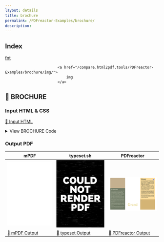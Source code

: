 ```yaml
---
layout: details
title: brochure
permalink: /PDFreactor-Examples/brochure/
description: 
---
```


## Index
<div class="boxes">
                            <a href="/compare.html2pdf.tools/PDFreactor-Examples/brochure/fnt/">
                                fnt
                            </a>

                            <a href="/compare.html2pdf.tools/PDFreactor-Examples/brochure/img/">
                                img
                            </a>
</div>

## 🔬 BROCHURE

### Input HTML & CSS

[📄 Input HTML](https://raw.githubusercontent.com/azettl/compare.html2pdf.tools/master//html/PDFreactor%20Examples/brochure/brochure.html)

<details>
    <summary>
        View BROCHURE Code
    </summary>
    <pre><code class="hljs xml"><span class="hljs-meta">&lt;!DOCTYPE <span class="hljs-meta-keyword">html</span>&gt;</span>
<span class="hljs-tag">&lt;<span class="hljs-name">html</span> <span class="hljs-attr">lang</span>=<span class="hljs-string">"en-US"</span>&gt;</span>
<span class="hljs-tag">&lt;<span class="hljs-name">head</span>&gt;</span>
    <span class="hljs-tag">&lt;<span class="hljs-name">meta</span> <span class="hljs-attr">content</span>=<span class="hljs-string">"text/html; charset=UTF-8"</span> <span class="hljs-attr">http-equiv</span>=<span class="hljs-string">"Content-Type"</span>/&gt;</span>
    <span class="hljs-tag">&lt;<span class="hljs-name">title</span>&gt;</span>Tourist Brochure<span class="hljs-tag">&lt;/<span class="hljs-name">title</span>&gt;</span>
    <span class="hljs-tag">&lt;<span class="hljs-name">style</span>&gt;</span><span class="css">
        <span class="hljs-comment">/****************************************************
 * Fonts
 ****************************************************/</span>

<span class="hljs-keyword">@font-face</span> {
    <span class="hljs-attribute">font-family</span>: Handwriting;
    <span class="hljs-attribute">src</span>: <span class="hljs-built_in">url</span>(<span class="hljs-string">"fnt/JOURNAL.TTF"</span>) <span class="hljs-built_in">format</span>(<span class="hljs-string">"truetype"</span>);
}


<span class="hljs-comment">/****************************************************
 * Page Style
 ****************************************************/</span>

<span class="hljs-keyword">@page</span> {
    
    <span class="hljs-comment">/* Page Sizes */</span>
    
    <span class="hljs-attribute">size</span>: A4 landscape;
    <span class="hljs-attribute">-ro-media-size</span>: SRA4 landscape;
    <span class="hljs-attribute">-ro-bleed-width</span>: <span class="hljs-number">3mm</span>;
    <span class="hljs-attribute">-ro-crop-size</span>: trim;
    
    <span class="hljs-comment">/* Page Layout */</span>
    <span class="hljs-attribute">margin</span>: -<span class="hljs-number">3mm</span>;
    <span class="hljs-attribute">padding</span>: <span class="hljs-number">0</span>;
    
    <span class="hljs-comment">/* Printer Marks */</span>
    <span class="hljs-attribute">-ro-marks</span>: bleed trim registration;
    
    <span class="hljs-attribute">-ro-colorbar-left-top</span>: gradient-tint;
    <span class="hljs-attribute">-ro-colorbar-right-top</span>: progressive-color;
    
    <span class="hljs-attribute">-ro-colorbar-left-bottom</span>: <span class="hljs-built_in">cmyk</span>(<span class="hljs-number">100%</span>, <span class="hljs-number">0%</span>, <span class="hljs-number">0%</span>, <span class="hljs-number">0%</span>) <span class="hljs-built_in">cmyk</span>(<span class="hljs-number">75%</span>, <span class="hljs-number">0%</span>, <span class="hljs-number">0%</span>, <span class="hljs-number">0%</span>) <span class="hljs-built_in">cmyk</span>(<span class="hljs-number">50%</span>, <span class="hljs-number">0%</span>, <span class="hljs-number">0%</span>, <span class="hljs-number">0%</span>) <span class="hljs-built_in">cmyk</span>(<span class="hljs-number">25%</span>, <span class="hljs-number">0%</span>, <span class="hljs-number">0%</span>, <span class="hljs-number">0%</span>)
                              <span class="hljs-built_in">cmyk</span>(<span class="hljs-number">0%</span>, <span class="hljs-number">100%</span>, <span class="hljs-number">0%</span>, <span class="hljs-number">0%</span>) <span class="hljs-built_in">cmyk</span>(<span class="hljs-number">0%</span>, <span class="hljs-number">75%</span>, <span class="hljs-number">0%</span>, <span class="hljs-number">0%</span>) <span class="hljs-built_in">cmyk</span>(<span class="hljs-number">0%</span>, <span class="hljs-number">50%</span>, <span class="hljs-number">0%</span>, <span class="hljs-number">0%</span>) <span class="hljs-built_in">cmyk</span>(<span class="hljs-number">0%</span>, <span class="hljs-number">25%</span>, <span class="hljs-number">0%</span>, <span class="hljs-number">0%</span>);
                              
    <span class="hljs-attribute">-ro-colorbar-right-bottom</span>: <span class="hljs-built_in">cmyk</span>(<span class="hljs-number">0%</span>, <span class="hljs-number">0%</span>, <span class="hljs-number">25%</span>, <span class="hljs-number">0%</span>) <span class="hljs-built_in">cmyk</span>(<span class="hljs-number">0%</span>, <span class="hljs-number">0%</span>, <span class="hljs-number">50%</span>, <span class="hljs-number">0%</span>) <span class="hljs-built_in">cmyk</span>(<span class="hljs-number">0%</span>, <span class="hljs-number">0%</span>, <span class="hljs-number">75%</span>, <span class="hljs-number">0%</span>) <span class="hljs-built_in">cmyk</span>(<span class="hljs-number">0%</span>, <span class="hljs-number">0%</span>, <span class="hljs-number">100%</span>, <span class="hljs-number">0%</span>)
                               <span class="hljs-built_in">cmyk</span>(<span class="hljs-number">0%</span>, <span class="hljs-number">0%</span>, <span class="hljs-number">0%</span>, <span class="hljs-number">25%</span>) <span class="hljs-built_in">cmyk</span>(<span class="hljs-number">0%</span>, <span class="hljs-number">0%</span>, <span class="hljs-number">0%</span>, <span class="hljs-number">50%</span>) <span class="hljs-built_in">cmyk</span>(<span class="hljs-number">0%</span>, <span class="hljs-number">0%</span>, <span class="hljs-number">0%</span>, <span class="hljs-number">75%</span>) <span class="hljs-built_in">cmyk</span>(<span class="hljs-number">0%</span>, <span class="hljs-number">0%</span>, <span class="hljs-number">0%</span>, <span class="hljs-number">100%</span>);
}

<span class="hljs-selector-id">#page1</span>, <span class="hljs-selector-id">#page2</span> {
    <span class="hljs-attribute">width</span>:  <span class="hljs-number">297mm</span>;
    <span class="hljs-attribute">height</span>: <span class="hljs-number">210mm</span>;
    <span class="hljs-attribute">padding</span>: <span class="hljs-number">3mm</span>;
}

<span class="hljs-comment">/****************************************************
 * General Style
 ****************************************************/</span>

<span class="hljs-selector-tag">html</span>, <span class="hljs-selector-tag">body</span> {
    <span class="hljs-attribute">font-family</span>: arial, sans-serif;
    <span class="hljs-attribute">margin</span>: <span class="hljs-number">0</span>;
    <span class="hljs-attribute">padding</span>: <span class="hljs-number">0</span>;
    <span class="hljs-attribute">hyphens</span>: auto;
    <span class="hljs-attribute">hyphenate-before</span>: <span class="hljs-number">3</span>;
    <span class="hljs-attribute">hyphenate-after</span>: <span class="hljs-number">3</span>;
}

<span class="hljs-selector-tag">a</span> {
    <span class="hljs-attribute">color</span>: inherit;
    <span class="hljs-attribute">text-decoration</span>: none;
    <span class="hljs-attribute">font-style</span>: italic;
}

<span class="hljs-selector-tag">p</span>, <span class="hljs-selector-tag">li</span>, <span class="hljs-selector-tag">td</span> {
    <span class="hljs-attribute">font-size</span>: <span class="hljs-number">3.5mm</span>;
    <span class="hljs-attribute">line-height</span>: <span class="hljs-number">1.5</span>;
    <span class="hljs-attribute">text-align</span>: justify;
    <span class="hljs-attribute">color</span>: inherit;
    <span class="hljs-attribute">margin</span>: <span class="hljs-number">0</span>;
}

<span class="hljs-selector-pseudo">:-ro-matches(p</span>, <span class="hljs-selector-tag">h1</span>, <span class="hljs-selector-tag">h2</span>, <span class="hljs-selector-tag">h3</span>) + <span class="hljs-selector-tag">p</span> {
    <span class="hljs-attribute">margin-top</span>: <span class="hljs-number">2mm</span>;
}



<span class="hljs-selector-tag">h1</span> {
    <span class="hljs-attribute">font-family</span>: Handwriting;
    <span class="hljs-attribute">font-weight</span>: normal;
    <span class="hljs-attribute">font-size</span>: <span class="hljs-number">10mm</span>;
    <span class="hljs-attribute">letter-spacing</span>: <span class="hljs-number">0.5mm</span>;
    <span class="hljs-attribute">margin</span>: <span class="hljs-number">0</span>;
    <span class="hljs-attribute">margin-top</span>: -<span class="hljs-number">2mm</span>;
    <span class="hljs-attribute">color</span>: inherit;
}

<span class="hljs-comment">/****************************************************
 * Page Layout
 ****************************************************/</span>

<span class="hljs-comment">/* First Page */</span>

<span class="hljs-selector-id">#page1</span> {
    <span class="hljs-attribute">break-after</span>: page;
}

<span class="hljs-comment">/* First Fold */</span>

<span class="hljs-selector-id">#fold1top</span> {
    <span class="hljs-attribute">position</span>: absolute;
    <span class="hljs-attribute">top</span>: <span class="hljs-number">0mm</span>;
    <span class="hljs-attribute">left</span>: <span class="hljs-number">0</span>;
    <span class="hljs-attribute">margin</span>: <span class="hljs-number">0</span>;
    <span class="hljs-attribute">padding</span>: <span class="hljs-number">6mm</span>;
    <span class="hljs-attribute">padding-left</span>: <span class="hljs-number">9mm</span>;
    <span class="hljs-attribute">padding-top</span>: <span class="hljs-number">9mm</span>;
    <span class="hljs-attribute">width</span>: <span class="hljs-number">86mm</span>;
    <span class="hljs-attribute">height</span>: <span class="hljs-number">56mm</span>;
    <span class="hljs-attribute">background-color</span>: <span class="hljs-built_in">-ro-spot</span>(<span class="hljs-string">"Pantone 4735 C"</span>, <span class="hljs-number">1</span>, cmyk(<span class="hljs-number">0%</span>, <span class="hljs-number">16%</span>, <span class="hljs-number">28%</span>, <span class="hljs-number">28%</span>));
}

<span class="hljs-selector-id">#fold1top</span> <span class="hljs-selector-tag">img</span> {
    <span class="hljs-attribute">max-width</span>: <span class="hljs-number">100%</span>;
    <span class="hljs-attribute">max-height</span>: <span class="hljs-number">100%</span>;
}

<span class="hljs-selector-id">#fold1bottom</span> {
    <span class="hljs-attribute">position</span>: absolute;
    <span class="hljs-attribute">top</span>: <span class="hljs-number">71mm</span>;
    <span class="hljs-attribute">left</span>: <span class="hljs-number">0</span>;
    <span class="hljs-attribute">margin</span>: <span class="hljs-number">0</span>;
    <span class="hljs-attribute">padding</span>: <span class="hljs-number">6mm</span>;
    <span class="hljs-attribute">padding-left</span>: <span class="hljs-number">9mm</span>;
    <span class="hljs-attribute">padding-bottom</span>: <span class="hljs-number">9mm</span>;
    <span class="hljs-attribute">width</span>: <span class="hljs-number">86mm</span>;
    <span class="hljs-attribute">height</span>: <span class="hljs-number">130mm</span>;
    <span class="hljs-attribute">color</span>: <span class="hljs-built_in">cmyk</span>(<span class="hljs-number">0%</span>, <span class="hljs-number">0%</span>, <span class="hljs-number">10%</span>, <span class="hljs-number">0%</span>);
    <span class="hljs-attribute">background-color</span>: <span class="hljs-built_in">-ro-spot</span>(<span class="hljs-string">"Pantone 404 C"</span>, <span class="hljs-number">1</span>, cmyk(<span class="hljs-number">0%</span>, <span class="hljs-number">5%</span>, <span class="hljs-number">15%</span>, <span class="hljs-number">59%</span>));
}

<span class="hljs-selector-id">#fold1bottom</span> <span class="hljs-selector-tag">h1</span> {
    <span class="hljs-attribute">margin-top</span>: -<span class="hljs-number">4mm</span>;
}

<span class="hljs-comment">/* Second Fold */</span>

<span class="hljs-selector-id">#fold2</span> {
    <span class="hljs-attribute">position</span>: absolute;
    <span class="hljs-attribute">top</span>: <span class="hljs-number">0mm</span>;
    <span class="hljs-attribute">left</span>: <span class="hljs-number">101mm</span>;
    <span class="hljs-attribute">margin</span>: <span class="hljs-number">0</span>;
    <span class="hljs-attribute">padding</span>: <span class="hljs-number">0mm</span>;
    <span class="hljs-attribute">width</span>: <span class="hljs-number">101mm</span>;
    <span class="hljs-attribute">height</span>: <span class="hljs-number">216mm</span>;
    <span class="hljs-attribute">background-image</span>: <span class="hljs-built_in">url</span>(<span class="hljs-string">"img/hermitsrest.tif"</span>);
    <span class="hljs-attribute">background-size</span>: auto <span class="hljs-number">100%</span>;
    <span class="hljs-attribute">background-position</span>: right center;
    <span class="hljs-attribute">text-align</span>: center;
    <span class="hljs-attribute">color</span>: white;
}

<span class="hljs-selector-id">#fold2</span> <span class="hljs-selector-tag">h1</span> {
    <span class="hljs-attribute">font-family</span>: Handwriting;
    <span class="hljs-attribute">font-weight</span>: normal;
    <span class="hljs-attribute">font-size</span>: <span class="hljs-number">25mm</span>;
    <span class="hljs-attribute">margin</span>: <span class="hljs-number">0</span>;
    <span class="hljs-attribute">margin-top</span>: <span class="hljs-number">165mm</span>;
    <span class="hljs-attribute">color</span>: <span class="hljs-built_in">cmyk</span>(<span class="hljs-number">0%</span>, <span class="hljs-number">15%</span>, <span class="hljs-number">60%</span>, <span class="hljs-number">20%</span>);
}

<span class="hljs-selector-id">#fold2</span> <span class="hljs-selector-tag">h2</span> {
    <span class="hljs-attribute">font-family</span>: <span class="hljs-string">'times new roman'</span>, serif;
    <span class="hljs-attribute">font-weight</span>: normal;
    <span class="hljs-attribute">font-size</span>: <span class="hljs-number">8mm</span>;
    <span class="hljs-attribute">margin</span>: <span class="hljs-number">0</span>;
    <span class="hljs-attribute">margin-bottom</span>: <span class="hljs-number">4mm</span>;
    <span class="hljs-attribute">letter-spacing</span>: <span class="hljs-number">6mm</span>;
    <span class="hljs-attribute">text-transform</span>: uppercase;
    <span class="hljs-attribute">margin-left</span>: <span class="hljs-number">6mm</span>;
    <span class="hljs-attribute">color</span>: <span class="hljs-built_in">cmyk</span>(<span class="hljs-number">5%</span>, <span class="hljs-number">5%</span>, <span class="hljs-number">5%</span>, <span class="hljs-number">5%</span>);
}

<span class="hljs-comment">/* Third Fold */</span>

<span class="hljs-selector-id">#fold3top</span> {
    <span class="hljs-attribute">position</span>: absolute;
    <span class="hljs-attribute">top</span>: <span class="hljs-number">0mm</span>;
    <span class="hljs-attribute">left</span>: <span class="hljs-number">202mm</span>;
    <span class="hljs-attribute">margin</span>: <span class="hljs-number">0</span>;
    <span class="hljs-attribute">padding</span>: <span class="hljs-number">6mm</span>;
    <span class="hljs-attribute">padding-right</span>: <span class="hljs-number">9mm</span>;
    <span class="hljs-attribute">padding-top</span>: <span class="hljs-number">9mm</span>;
    <span class="hljs-attribute">width</span>: <span class="hljs-number">86mm</span>;
    <span class="hljs-attribute">height</span>: <span class="hljs-number">130mm</span>;
    <span class="hljs-attribute">background-color</span>: <span class="hljs-built_in">-ro-spot</span>(<span class="hljs-string">"Pantone 7507 C"</span>, <span class="hljs-number">1</span>, cmyk(<span class="hljs-number">0%</span>, <span class="hljs-number">13%</span>, <span class="hljs-number">37%</span>, <span class="hljs-number">4%</span>));
}

<span class="hljs-selector-id">#fold3top</span> <span class="hljs-selector-tag">h1</span> {
    <span class="hljs-attribute">margin-top</span>: -<span class="hljs-number">4mm</span>;
}

<span class="hljs-selector-id">#fold3bottom</span> {
    <span class="hljs-attribute">position</span>: absolute;
    <span class="hljs-attribute">top</span>: <span class="hljs-number">145mm</span>;
    <span class="hljs-attribute">left</span>: <span class="hljs-number">202mm</span>;
    <span class="hljs-attribute">margin</span>: <span class="hljs-number">0</span>;
    <span class="hljs-attribute">padding</span>: <span class="hljs-number">6mm</span>;
    <span class="hljs-attribute">padding-right</span>: <span class="hljs-number">9mm</span>;
    <span class="hljs-attribute">padding-bottom</span>: <span class="hljs-number">9mm</span>;
    <span class="hljs-attribute">width</span>: <span class="hljs-number">86mm</span>;
    <span class="hljs-attribute">height</span>: <span class="hljs-number">56mm</span>;
    <span class="hljs-attribute">color</span>: <span class="hljs-built_in">cmyk</span>(<span class="hljs-number">0%</span>, <span class="hljs-number">0%</span>, <span class="hljs-number">60%</span>, <span class="hljs-number">80%</span>);
    <span class="hljs-attribute">background-color</span>: <span class="hljs-built_in">-ro-spot</span>(<span class="hljs-string">"Pantone 7521 C"</span>, <span class="hljs-number">1</span>, cmyk(<span class="hljs-number">0%</span>, <span class="hljs-number">19%</span>, <span class="hljs-number">42%</span>, <span class="hljs-number">22%</span>));
}

<span class="hljs-selector-id">#fold3bottom</span> <span class="hljs-selector-tag">img</span> {
    <span class="hljs-attribute">max-width</span>: <span class="hljs-number">100%</span>;
    <span class="hljs-attribute">max-height</span>: <span class="hljs-number">100%</span>;
}


<span class="hljs-comment">/* Second Page */</span>

<span class="hljs-selector-id">#page2</span> {
    <span class="hljs-attribute">color</span>: <span class="hljs-built_in">cmyk</span>(<span class="hljs-number">0%</span>, <span class="hljs-number">0%</span>, <span class="hljs-number">10%</span>, <span class="hljs-number">0%</span>);
    <span class="hljs-attribute">background-color</span>: <span class="hljs-built_in">-ro-spot</span>(<span class="hljs-string">"Pantone 404 C"</span>, <span class="hljs-number">1</span>, cmyk(<span class="hljs-number">0%</span>, <span class="hljs-number">5%</span>, <span class="hljs-number">15%</span>, <span class="hljs-number">59%</span>));
}

<span class="hljs-comment">/* Second Page */</span>

<span class="hljs-comment">/* Spread over all Folds */</span>

<span class="hljs-selector-id">#spread</span> {
    <span class="hljs-attribute">position</span>: absolute;
    <span class="hljs-attribute">top</span>: <span class="hljs-number">0mm</span>;
    <span class="hljs-attribute">left</span>: <span class="hljs-number">0mm</span>;
    <span class="hljs-attribute">margin</span>: <span class="hljs-number">0</span>;
    <span class="hljs-attribute">padding</span>: <span class="hljs-number">0mm</span>;
    <span class="hljs-attribute">width</span>: <span class="hljs-number">303mm</span>;
    <span class="hljs-attribute">height</span>: <span class="hljs-number">65mm</span>;
    <span class="hljs-attribute">background-image</span>: <span class="hljs-built_in">url</span>(<span class="hljs-string">"img/cedarridge.tif"</span>);
    <span class="hljs-attribute">background-size</span>: auto <span class="hljs-number">198%</span>;
    <span class="hljs-attribute">background-position</span>: left center;
    <span class="hljs-attribute">background-repeat</span>: no-repeat;
}

<span class="hljs-comment">/* First Fold */</span>

<span class="hljs-selector-id">#fold4top</span> {
    <span class="hljs-attribute">position</span>: absolute;
    <span class="hljs-attribute">top</span>: <span class="hljs-number">65mm</span>;
    <span class="hljs-attribute">left</span>: <span class="hljs-number">0mm</span>;
    <span class="hljs-attribute">margin</span>: <span class="hljs-number">0</span>;
    <span class="hljs-attribute">padding</span>: <span class="hljs-number">6mm</span>;
    <span class="hljs-attribute">padding-left</span>: <span class="hljs-number">9mm</span>;
    <span class="hljs-attribute">width</span>: <span class="hljs-number">187mm</span>;
    <span class="hljs-attribute">height</span>: <span class="hljs-number">54mm</span>;
}

<span class="hljs-selector-id">#fold4top</span> <span class="hljs-selector-tag">h1</span> {
    <span class="hljs-attribute">margin-top</span>: -<span class="hljs-number">4mm</span>;
}


<span class="hljs-selector-id">#fold4bottom</span> {
    <span class="hljs-attribute">position</span>: absolute;
    <span class="hljs-attribute">top</span>: <span class="hljs-number">131mm</span>;
    <span class="hljs-attribute">left</span>: <span class="hljs-number">0mm</span>;
    <span class="hljs-attribute">margin</span>: <span class="hljs-number">0</span>;
    <span class="hljs-attribute">padding</span>: <span class="hljs-number">6mm</span>;
    <span class="hljs-attribute">padding-bottom</span>: <span class="hljs-number">9mm</span>;
    <span class="hljs-attribute">padding-left</span>: <span class="hljs-number">9mm</span>;
    <span class="hljs-attribute">width</span>: <span class="hljs-number">86mm</span>;
    <span class="hljs-attribute">height</span>: <span class="hljs-number">70mm</span>;
    <span class="hljs-attribute">color</span>: <span class="hljs-built_in">cmyk</span>(<span class="hljs-number">0%</span>, <span class="hljs-number">0%</span>, <span class="hljs-number">60%</span>, <span class="hljs-number">80%</span>);
    <span class="hljs-attribute">background-color</span>: <span class="hljs-built_in">-ro-spot</span>(<span class="hljs-string">"Pantone 7507 C"</span>, <span class="hljs-number">1</span>, cmyk(<span class="hljs-number">0%</span>, <span class="hljs-number">13%</span>, <span class="hljs-number">37%</span>, <span class="hljs-number">4%</span>));
}

<span class="hljs-selector-id">#fold4bottom</span> <span class="hljs-selector-tag">p</span> {
    <span class="hljs-attribute">width</span>: <span class="hljs-number">89%</span>;
}


<span class="hljs-comment">/* Info Box between First and Second Fold */</span>

<span class="hljs-selector-id">#infoBox</span> {
    <span class="hljs-attribute">position</span>: absolute;
    <span class="hljs-attribute">left</span>: <span class="hljs-number">88mm</span>;
    <span class="hljs-attribute">top</span>: <span class="hljs-number">123mm</span>;
    <span class="hljs-attribute">width</span>: <span class="hljs-number">51mm</span>;
    <span class="hljs-attribute">height</span>: <span class="hljs-number">51mm</span>;
    <span class="hljs-attribute">padding</span>: <span class="hljs-number">3mm</span>;
    <span class="hljs-attribute">color</span>: <span class="hljs-built_in">cmyk</span>(<span class="hljs-number">0%</span>, <span class="hljs-number">0%</span>, <span class="hljs-number">10%</span>, <span class="hljs-number">0%</span>);
    <span class="hljs-attribute">background-color</span>: <span class="hljs-built_in">-ro-spot</span>(<span class="hljs-string">"Pantone 4635 C"</span>, <span class="hljs-number">1</span>, cmyk(<span class="hljs-number">0%</span>, <span class="hljs-number">49%</span>, <span class="hljs-number">77%</span>, <span class="hljs-number">41%</span>));
    <span class="hljs-attribute">transform</span>: <span class="hljs-built_in">rotate</span>(-<span class="hljs-number">10deg</span>);
    <span class="hljs-attribute">border</span>: <span class="hljs-number">1.5mm</span> solid <span class="hljs-built_in">-ro-spot</span>(<span class="hljs-string">"Pantone 7507 C"</span>, <span class="hljs-number">1</span>, cmyk(<span class="hljs-number">0%</span>, <span class="hljs-number">13%</span>, <span class="hljs-number">37%</span>, <span class="hljs-number">4%</span>));
    <span class="hljs-attribute">border-radius</span>: <span class="hljs-number">30mm</span>;
}

<span class="hljs-selector-id">#infoBox</span> <span class="hljs-selector-tag">h2</span> {
    <span class="hljs-attribute">font-family</span>: Handwriting;
    <span class="hljs-attribute">font-weight</span>: normal;
    <span class="hljs-attribute">font-size</span>: <span class="hljs-number">10mm</span>;
    <span class="hljs-attribute">letter-spacing</span>: <span class="hljs-number">0.5mm</span>;
    <span class="hljs-attribute">margin</span>: <span class="hljs-number">0</span>;
    <span class="hljs-attribute">margin-top</span>: <span class="hljs-number">3.5mm</span>;
    <span class="hljs-attribute">color</span>: inherit;
}

<span class="hljs-selector-id">#infoBox</span> <span class="hljs-selector-pseudo">:-ro-matches(h2</span>, <span class="hljs-selector-tag">p</span>) {
    <span class="hljs-attribute">text-align</span>: center <span class="hljs-meta">!important</span>;
}

<span class="hljs-selector-id">#infoBox</span> <span class="hljs-selector-tag">p</span> {
    <span class="hljs-attribute">font-size</span>: <span class="hljs-number">3.5mm</span>;
    <span class="hljs-attribute">margin</span>: <span class="hljs-number">1mm</span> auto ;
    <span class="hljs-attribute">width</span>: <span class="hljs-number">83%</span>;
}

<span class="hljs-selector-id">#infoBox</span> <span class="hljs-selector-tag">a</span> {
    <span class="hljs-attribute">color</span>: inherit;
    <span class="hljs-attribute">font-style</span>: italic;
}

<span class="hljs-comment">/* Second Fold */</span>

<span class="hljs-selector-id">#fold5bottom</span> {
    <span class="hljs-attribute">position</span>: absolute;
    <span class="hljs-attribute">top</span>: <span class="hljs-number">131mm</span>;
    <span class="hljs-attribute">left</span>: <span class="hljs-number">101mm</span>;
    <span class="hljs-attribute">margin</span>: <span class="hljs-number">0</span>;
    <span class="hljs-attribute">padding</span>: <span class="hljs-number">6mm</span>;
    <span class="hljs-attribute">padding-bottom</span>: <span class="hljs-number">9mm</span>;
    <span class="hljs-attribute">width</span>: <span class="hljs-number">89mm</span>;
    <span class="hljs-attribute">height</span>: <span class="hljs-number">70mm</span>;
    <span class="hljs-attribute">background-image</span>: <span class="hljs-built_in">url</span>(<span class="hljs-string">"img/cedarridge.tif"</span>);
    <span class="hljs-attribute">background-size</span>: auto <span class="hljs-number">100%</span>;
    <span class="hljs-attribute">background-position</span>: top <span class="hljs-number">85%</span>;
}

<span class="hljs-comment">/* Third Fold */</span>

<span class="hljs-selector-id">#fold6top</span> {
    <span class="hljs-attribute">position</span>: absolute;
    <span class="hljs-attribute">top</span>: <span class="hljs-number">65mm</span>;
    <span class="hljs-attribute">left</span>: <span class="hljs-number">202mm</span>;
    <span class="hljs-attribute">margin</span>: <span class="hljs-number">0</span>;
    <span class="hljs-attribute">padding</span>: <span class="hljs-number">6mm</span>;
    <span class="hljs-attribute">padding-right</span>: <span class="hljs-number">9mm</span>;
    <span class="hljs-attribute">width</span>: <span class="hljs-number">86mm</span>;
    <span class="hljs-attribute">height</span>: <span class="hljs-number">84mm</span>;
    <span class="hljs-attribute">color</span>: <span class="hljs-built_in">cmyk</span>(<span class="hljs-number">10%</span>, <span class="hljs-number">10%</span>, <span class="hljs-number">85%</span>, <span class="hljs-number">80%</span>);
    <span class="hljs-attribute">background-color</span>: <span class="hljs-built_in">-ro-spot</span>(<span class="hljs-string">"Pantone 4735 C"</span>, <span class="hljs-number">1</span>, cmyk(<span class="hljs-number">0%</span>, <span class="hljs-number">16%</span>, <span class="hljs-number">28%</span>, <span class="hljs-number">28%</span>));
}

<span class="hljs-selector-id">#fold6top</span> <span class="hljs-selector-tag">h1</span> {
    <span class="hljs-attribute">margin-top</span>: -<span class="hljs-number">4mm</span>;
}


<span class="hljs-selector-id">#fold6bottom</span> {
    <span class="hljs-attribute">position</span>: absolute;
    <span class="hljs-attribute">top</span>: <span class="hljs-number">160mm</span>;
    <span class="hljs-attribute">left</span>: <span class="hljs-number">202mm</span>;
    <span class="hljs-attribute">margin</span>: <span class="hljs-number">0</span>;
    <span class="hljs-attribute">padding</span>: <span class="hljs-number">6mm</span>;
    <span class="hljs-attribute">padding-right</span>: <span class="hljs-number">9mm</span>;
    <span class="hljs-attribute">padding-bottom</span>: <span class="hljs-number">6mm</span>;
    <span class="hljs-attribute">width</span>: <span class="hljs-number">86mm</span>;
    <span class="hljs-attribute">height</span>: <span class="hljs-number">39mm</span>;
    <span class="hljs-attribute">color</span>: <span class="hljs-built_in">cmyk</span>(<span class="hljs-number">0%</span>, <span class="hljs-number">0%</span>, <span class="hljs-number">10%</span>, <span class="hljs-number">0%</span>);
}

<span class="hljs-selector-id">#fold6bottom</span> <span class="hljs-selector-tag">h1</span> {
    <span class="hljs-attribute">font-size</span>: <span class="hljs-number">8mm</span>;
    <span class="hljs-attribute">margin-top</span>: -<span class="hljs-number">4mm</span>;
    <span class="hljs-attribute">margin-bottom</span>: <span class="hljs-number">1mm</span>;
}

<span class="hljs-selector-id">#fold6bottom</span> <span class="hljs-selector-tag">p</span> {
    <span class="hljs-attribute">font-size</span>: <span class="hljs-number">3mm</span>;
    <span class="hljs-attribute">margin</span>: <span class="hljs-number">1mm</span> <span class="hljs-number">0</span>;
    <span class="hljs-attribute">line-height</span>: <span class="hljs-number">1.25</span>;
}

<span class="hljs-selector-id">#fold6bottom</span> <span class="hljs-selector-tag">p</span><span class="hljs-selector-pseudo">:last-child</span> {
    <span class="hljs-attribute">margin-bottom</span>: <span class="hljs-number">0</span>;
}

<span class="hljs-comment">/****************************************************
 * Preferences
 ****************************************************/</span>

<span class="hljs-keyword">@-ro-preferences</span> {
    <span class="hljs-selector-tag">page-layout</span>: 1 <span class="hljs-selector-tag">page</span>;
    <span class="hljs-selector-tag">initial-zoom</span>: <span class="hljs-selector-tag">fit-page</span>;
}

    </span><span class="hljs-tag">&lt;/<span class="hljs-name">style</span>&gt;</span>
<span class="hljs-tag">&lt;/<span class="hljs-name">head</span>&gt;</span>
<span class="hljs-tag">&lt;<span class="hljs-name">body</span>&gt;</span>
    
    <span class="hljs-comment">&lt;!-- First Page --&gt;</span>
    
    <span class="hljs-tag">&lt;<span class="hljs-name">div</span> <span class="hljs-attr">id</span>=<span class="hljs-string">"page1"</span>&gt;</span>
        
        <span class="hljs-comment">&lt;!-- First Fold --&gt;</span>
        
        <span class="hljs-tag">&lt;<span class="hljs-name">div</span> <span class="hljs-attr">id</span>=<span class="hljs-string">"fold1top"</span>&gt;</span>
            <span class="hljs-tag">&lt;<span class="hljs-name">img</span> <span class="hljs-attr">src</span>=<span class="hljs-string">"img/rafting.tif"</span> <span class="hljs-attr">alt</span>=<span class="hljs-string">""</span>/&gt;</span>
        <span class="hljs-tag">&lt;/<span class="hljs-name">div</span>&gt;</span>
        
        <span class="hljs-tag">&lt;<span class="hljs-name">div</span> <span class="hljs-attr">id</span>=<span class="hljs-string">"fold1bottom"</span>&gt;</span>
            <span class="hljs-tag">&lt;<span class="hljs-name">h1</span>&gt;</span>Activities<span class="hljs-tag">&lt;/<span class="hljs-name">h1</span>&gt;</span>
            <span class="hljs-tag">&lt;<span class="hljs-name">p</span>&gt;</span>Aside from casual sightseeing from the South Rim (averaging 7,000 feet above sea level), rafting, hiking, running and helicopter tours are especially popular.<span class="hljs-tag">&lt;/<span class="hljs-name">p</span>&gt;</span>
            <span class="hljs-tag">&lt;<span class="hljs-name">p</span>&gt;</span>The Grand Canyon Ultra Marathon is a 78-mile race over 24 hours. The floor of the valley is accessible by foot, muleback, or by boat or raft from upriver.<span class="hljs-tag">&lt;/<span class="hljs-name">p</span>&gt;</span>
            <span class="hljs-tag">&lt;<span class="hljs-name">p</span>&gt;</span>Hiking down to the river and back up to the rim in one day is discouraged by park officials because of the distance, steep and rocky trails, change in elevation, and danger of heat exhaustion from the much higher temperatures at the bottom. Rescues are required annually of unsuccessful rim-to-river-to-rim travelers. Nevertheless, hundreds of fit and experienced hikers complete the trip every year.<span class="hljs-tag">&lt;/<span class="hljs-name">p</span>&gt;</span>
            <span class="hljs-tag">&lt;<span class="hljs-name">p</span>&gt;</span>Camping on the North and South Rims is generally restricted to established campgrounds and reservations are highly recommended, especially at the busier South Rim.<span class="hljs-tag">&lt;/<span class="hljs-name">p</span>&gt;</span>
            <span class="hljs-tag">&lt;<span class="hljs-name">p</span>&gt;</span>There is at large camping available along many parts of the North Rim managed by Kaibab National Forest.<span class="hljs-tag">&lt;/<span class="hljs-name">p</span>&gt;</span>
        <span class="hljs-tag">&lt;/<span class="hljs-name">div</span>&gt;</span>
        
        <span class="hljs-comment">&lt;!-- Second Fold --&gt;</span>
        
        <span class="hljs-tag">&lt;<span class="hljs-name">div</span> <span class="hljs-attr">id</span>=<span class="hljs-string">"fold2"</span>&gt;</span>
            <span class="hljs-tag">&lt;<span class="hljs-name">h1</span>&gt;</span>Grand Canyon<span class="hljs-tag">&lt;/<span class="hljs-name">h1</span>&gt;</span>
            <span class="hljs-tag">&lt;<span class="hljs-name">h2</span>&gt;</span>Arizona<span class="hljs-tag">&lt;/<span class="hljs-name">h2</span>&gt;</span>
        <span class="hljs-tag">&lt;/<span class="hljs-name">div</span>&gt;</span>
        
        <span class="hljs-comment">&lt;!-- Third Fold --&gt;</span>
        
        <span class="hljs-tag">&lt;<span class="hljs-name">div</span> <span class="hljs-attr">id</span>=<span class="hljs-string">"fold3top"</span>&gt;</span>
            <span class="hljs-tag">&lt;<span class="hljs-name">h1</span>&gt;</span>History<span class="hljs-tag">&lt;/<span class="hljs-name">h1</span>&gt;</span>
            <span class="hljs-tag">&lt;<span class="hljs-name">p</span>&gt;</span>The Ancient Puebloans were the first people known to live in the Grand Canyon area. The cultural group has often been referred to in archaeology as the Anasazi, although the term is not preferred by the modern Puebloan peoples. The word "Anasazi" is Navajo for "Ancient Ones" or "Ancient Enemy".<span class="hljs-tag">&lt;/<span class="hljs-name">p</span>&gt;</span>
            <span class="hljs-tag">&lt;<span class="hljs-name">p</span>&gt;</span>In addition to the Ancestral Puebloans, a number of distinct cultures have inhabited the Grand Canyon area. The Cohonina lived to the west of the Grand Canyon, between 500 and 1200 CE. The Cohonina were ancestors of the Yuman, Havasupai, and Walapai peoples who inhabit the area today.<span class="hljs-tag">&lt;/<span class="hljs-name">p</span>&gt;</span>
            <span class="hljs-tag">&lt;<span class="hljs-name">p</span>&gt;</span>The Sinagua were a cultural group occupying an area to the southeast of the Grand Canyon, between the Little Colorado River and the Salt River, between approximately 500 and 1425 CE. The Sinagua may have been ancestors of several Hopi clans.<span class="hljs-tag">&lt;/<span class="hljs-name">p</span>&gt;</span>
            <span class="hljs-tag">&lt;<span class="hljs-name">p</span>&gt;</span>By the time of the arrival of Europeans in the 16th century, newer cultures had evolved. The Hualapai inhabit a 100-mile (160 km) stretch along the pine-clad southern side of the Grand Canyon.<span class="hljs-tag">&lt;/<span class="hljs-name">p</span>&gt;</span>
        <span class="hljs-tag">&lt;/<span class="hljs-name">div</span>&gt;</span>
        
        <span class="hljs-tag">&lt;<span class="hljs-name">div</span> <span class="hljs-attr">id</span>=<span class="hljs-string">"fold3bottom"</span>&gt;</span>
            <span class="hljs-tag">&lt;<span class="hljs-name">img</span> <span class="hljs-attr">src</span>=<span class="hljs-string">"img/nankoweap.tif"</span> <span class="hljs-attr">alt</span>=<span class="hljs-string">""</span>/&gt;</span>
        <span class="hljs-tag">&lt;/<span class="hljs-name">div</span>&gt;</span>
    <span class="hljs-tag">&lt;/<span class="hljs-name">div</span>&gt;</span>
    
    <span class="hljs-comment">&lt;!-- Second Page --&gt;</span>
    
    <span class="hljs-tag">&lt;<span class="hljs-name">div</span> <span class="hljs-attr">id</span>=<span class="hljs-string">"page2"</span>&gt;</span>
        
        <span class="hljs-comment">&lt;!-- Spread over all Folds --&gt;</span>
        
        <span class="hljs-tag">&lt;<span class="hljs-name">div</span> <span class="hljs-attr">id</span>=<span class="hljs-string">"spread"</span>&gt;</span><span class="hljs-tag">&lt;/<span class="hljs-name">div</span>&gt;</span>
        
        <span class="hljs-comment">&lt;!-- First Fold --&gt;</span>
        
        <span class="hljs-tag">&lt;<span class="hljs-name">div</span> <span class="hljs-attr">id</span>=<span class="hljs-string">"fold4top"</span>&gt;</span>
            <span class="hljs-tag">&lt;<span class="hljs-name">h1</span>&gt;</span>About the Grand Canyon<span class="hljs-tag">&lt;/<span class="hljs-name">h1</span>&gt;</span>
            <span class="hljs-tag">&lt;<span class="hljs-name">p</span>&gt;</span>The Grand Canyon is a steep-sided canyon carved by the Colorado River in the United States in the state of Arizona. It is contained within and managed by Grand Canyon National Park, the Hualapai Tribal Nation, and the Havasupai Tribe. President Theodore Roosevelt was a major proponent of preservation of the Grand Canyon area, and visited it on numerous occasions to hunt and enjoy the scenery.<span class="hljs-tag">&lt;/<span class="hljs-name">p</span>&gt;</span>
            <span class="hljs-tag">&lt;<span class="hljs-name">p</span>&gt;</span>For thousands of years, the area has been continuously inhabited by Native Americans who built settlements within the canyon and its many caves. The Pueblo people considered the Grand Canyon ("Ongtupqa" in Hopi language) a holy site and made pilgrimages to it. The first European known to have viewed the Grand Canyon was García López de Cárdenas from Spain, who arrived in 1540.<span class="hljs-tag">&lt;/<span class="hljs-name">p</span>&gt;</span>
        <span class="hljs-tag">&lt;/<span class="hljs-name">div</span>&gt;</span>
        
        <span class="hljs-tag">&lt;<span class="hljs-name">div</span> <span class="hljs-attr">id</span>=<span class="hljs-string">"fold4bottom"</span>&gt;</span>
            <span class="hljs-tag">&lt;<span class="hljs-name">h1</span>&gt;</span>Geological History<span class="hljs-tag">&lt;/<span class="hljs-name">h1</span>&gt;</span>
            <span class="hljs-tag">&lt;<span class="hljs-name">p</span>&gt;</span>Nearly two billion years of Earth's geological history has been exposed as the Colorado River and its tributaries cut their channels through layer after layer of rock while the Colorado Plateau was uplifted.<span class="hljs-tag">&lt;/<span class="hljs-name">p</span>&gt;</span>                
            <span class="hljs-tag">&lt;<span class="hljs-name">p</span>&gt;</span>While the specific geologic processes and timing that formed the Grand Canyon are the subject of debate by geologists, recent evidence suggests that the Colorado River established its course through the canyon at least 17 million years ago.<span class="hljs-tag">&lt;/<span class="hljs-name">p</span>&gt;</span>
            
        <span class="hljs-tag">&lt;/<span class="hljs-name">div</span>&gt;</span>
        
        <span class="hljs-comment">&lt;!-- Second Fold --&gt;</span>
        
        <span class="hljs-tag">&lt;<span class="hljs-name">div</span> <span class="hljs-attr">id</span>=<span class="hljs-string">"fold5bottom"</span>&gt;</span><span class="hljs-tag">&lt;/<span class="hljs-name">div</span>&gt;</span>
        
        
        <span class="hljs-comment">&lt;!-- Info Box between First and Second Fold --&gt;</span>
        
        <span class="hljs-tag">&lt;<span class="hljs-name">div</span> <span class="hljs-attr">id</span>=<span class="hljs-string">"infoBox"</span>&gt;</span>
            <span class="hljs-tag">&lt;<span class="hljs-name">h2</span>&gt;</span>Canyon Facts<span class="hljs-tag">&lt;/<span class="hljs-name">h2</span>&gt;</span>
            <span class="hljs-tag">&lt;<span class="hljs-name">p</span>&gt;</span>The Grand Canyon is 277 miles (446 km) long, up to 18 miles (29 km) wide and attains a depth of over a mile (6,000 feet or 1,800 meters).<span class="hljs-tag">&lt;/<span class="hljs-name">p</span>&gt;</span>
        <span class="hljs-tag">&lt;/<span class="hljs-name">div</span>&gt;</span>
        
        <span class="hljs-comment">&lt;!-- Third Fold --&gt;</span>
        
        <span class="hljs-tag">&lt;<span class="hljs-name">div</span> <span class="hljs-attr">id</span>=<span class="hljs-string">"fold6top"</span>&gt;</span>
            <span class="hljs-tag">&lt;<span class="hljs-name">h1</span>&gt;</span>Tourism<span class="hljs-tag">&lt;/<span class="hljs-name">h1</span>&gt;</span>
            <span class="hljs-tag">&lt;<span class="hljs-name">p</span>&gt;</span>Grand Canyon National Park is one of the world’s premier natural attractions, attracting about five million visitors per year.<span class="hljs-tag">&lt;/<span class="hljs-name">p</span>&gt;</span>
            <span class="hljs-tag">&lt;<span class="hljs-name">p</span>&gt;</span>Overall, 83% were from the United States: California (12.2%), Arizona (8.9%), Texas (4.8%), Florida (3.4%) and New York (3.2%) represented the top domestic visitors. Seventeen percent of visitors were from outside the United States; the most prominently represented nations were the United Kingdom (3.8%), Canada (3.5%), Japan (2.1%), Germany (1.9%) and The Netherlands (1.2%).<span class="hljs-tag">&lt;/<span class="hljs-name">p</span>&gt;</span>
            <span class="hljs-tag">&lt;<span class="hljs-name">p</span>&gt;</span>The South Rim is open all year round weather permitting. The North Rim is generally open mid-May to mid-October.<span class="hljs-tag">&lt;/<span class="hljs-name">p</span>&gt;</span>
        <span class="hljs-tag">&lt;/<span class="hljs-name">div</span>&gt;</span>
        
        <span class="hljs-tag">&lt;<span class="hljs-name">div</span> <span class="hljs-attr">id</span>=<span class="hljs-string">"fold6bottom"</span>&gt;</span>
            <span class="hljs-tag">&lt;<span class="hljs-name">h1</span>&gt;</span>Attribution<span class="hljs-tag">&lt;/<span class="hljs-name">h1</span>&gt;</span>
            <span class="hljs-tag">&lt;<span class="hljs-name">p</span>&gt;</span>Excerpts from Wikipedia:<span class="hljs-tag">&lt;/<span class="hljs-name">p</span>&gt;</span>
            <span class="hljs-tag">&lt;<span class="hljs-name">p</span>&gt;</span>http://en.wikipedia.org/wiki/Grand_Canyon<span class="hljs-tag">&lt;/<span class="hljs-name">p</span>&gt;</span>
            <span class="hljs-tag">&lt;<span class="hljs-name">p</span>&gt;</span>Pictures from:<span class="hljs-tag">&lt;/<span class="hljs-name">p</span>&gt;</span>
            <span class="hljs-tag">&lt;<span class="hljs-name">p</span>&gt;</span>Page 1 "Activities" by <span class="hljs-tag">&lt;<span class="hljs-name">a</span> <span class="hljs-attr">href</span>=<span class="hljs-string">"http://www.flickr.com/people/47925188@N00"</span>&gt;</span>dancer4ever<span class="hljs-tag">&lt;/<span class="hljs-name">a</span>&gt;</span> on <span class="hljs-tag">&lt;<span class="hljs-name">a</span> <span class="hljs-attr">href</span>=<span class="hljs-string">"http://en.wikipedia.org/wiki/File:Grand_Canyon_rafting_2006.jpg"</span>&gt;</span>Wikipedia<span class="hljs-tag">&lt;/<span class="hljs-name">a</span>&gt;</span>.
                <span class="hljs-tag">&lt;<span class="hljs-name">a</span> <span class="hljs-attr">href</span>=<span class="hljs-string">"http://creativecommons.org/licenses/by-sa/3.0/deed.en"</span>&gt;</span>Some rights reserved.<span class="hljs-tag">&lt;/<span class="hljs-name">a</span>&gt;</span>
            Page 1 Title by chensiyuan on <span class="hljs-tag">&lt;<span class="hljs-name">a</span> <span class="hljs-attr">href</span>=<span class="hljs-string">"http://en.wikipedia.org/wiki/File:Grand_canyon_hermits_rest_2010.JPG"</span>&gt;</span>Wikipedia<span class="hljs-tag">&lt;/<span class="hljs-name">a</span>&gt;</span>.
                <span class="hljs-tag">&lt;<span class="hljs-name">a</span> <span class="hljs-attr">href</span>=<span class="hljs-string">"http://creativecommons.org/licenses/by-sa/2.5/deed.en"</span>&gt;</span>Some rights reserved.<span class="hljs-tag">&lt;/<span class="hljs-name">a</span>&gt;</span>
            Page 1 "History" by Drenaline on <span class="hljs-tag">&lt;<span class="hljs-name">a</span> <span class="hljs-attr">href</span>=<span class="hljs-string">"http://en.wikipedia.org/wiki/File:Nankoweap.JPG"</span>&gt;</span>Wikipedia<span class="hljs-tag">&lt;/<span class="hljs-name">a</span>&gt;</span>.
                <span class="hljs-tag">&lt;<span class="hljs-name">a</span> <span class="hljs-attr">href</span>=<span class="hljs-string">"http://creativecommons.org/licenses/by-sa/3.0/deed.en"</span>&gt;</span>Some rights reserved.<span class="hljs-tag">&lt;/<span class="hljs-name">a</span>&gt;</span>
            Page 2 by Danny M Santiago on <span class="hljs-tag">&lt;<span class="hljs-name">a</span> <span class="hljs-attr">href</span>=<span class="hljs-string">"http://en.wikipedia.org/wiki/File:Cedar_Ridge,_Grand_Canyon.jpg"</span>&gt;</span>Wikipedia<span class="hljs-tag">&lt;/<span class="hljs-name">a</span>&gt;</span>.
                <span class="hljs-tag">&lt;<span class="hljs-name">a</span> <span class="hljs-attr">href</span>=<span class="hljs-string">"http://creativecommons.org/licenses/by-sa/3.0/deed.en"</span>&gt;</span>Some rights reserved.<span class="hljs-tag">&lt;/<span class="hljs-name">a</span>&gt;</span><span class="hljs-tag">&lt;/<span class="hljs-name">p</span>&gt;</span>
        <span class="hljs-tag">&lt;/<span class="hljs-name">div</span>&gt;</span>
    <span class="hljs-tag">&lt;/<span class="hljs-name">div</span>&gt;</span>
    
<span class="hljs-tag">&lt;/<span class="hljs-name">body</span>&gt;</span>
<span class="hljs-tag">&lt;/<span class="hljs-name">html</span>&gt;</span>
</code></pre>
</details>

### Output PDF

| mPDF | typeset.sh | PDFreactor |
|---------|---------|---------|
| ![mPDF Preview](mpdf__html_PDFreactor_Examples_brochure_brochure.html.png) | ![typeset Preview](typeset__html_PDFreactor_Examples_brochure_brochure.html.png) | ![PDFreactor Preview](pdfreactor__html_PDFreactor_Examples_brochure_brochure.html.png) |
| [📕 mPDF Output](mpdf__html_PDFreactor_Examples_brochure_brochure.html.pdf) | [📕 typeset Output](typeset__html_PDFreactor_Examples_brochure_brochure.html.pdf) | [📕 PDFreactor Output](pdfreactor__html_PDFreactor_Examples_brochure_brochure.html.pdf) |


